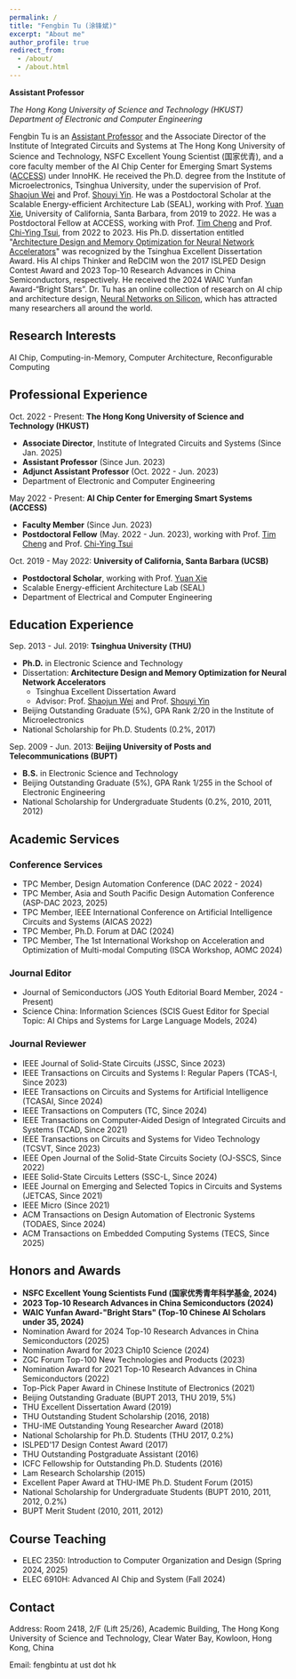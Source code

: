 ```yaml
---
permalink: /
title: "Fengbin Tu (涂锋斌)"
excerpt: "About me"
author_profile: true
redirect_from: 
  - /about/
  - /about.html
---
```


**Assistant Professor**

*The Hong Kong University of Science and Technology (HKUST)*    
*Department of Electronic and Computer Engineering*

Fengbin Tu is an [Assistant Professor](https://facultyprofiles.hkust.edu.hk/profiles.php?profile=fengbin-tu-fengbintu) and the Associate Director of the Institute of Integrated Circuits and Systems at The Hong Kong University of Science and Technology, NSFC Excellent Young Scientist (国家优青), and a core faculty member of the AI Chip Center for Emerging Smart Systems ([ACCESS](https://inno-access.hk)) under InnoHK. He received the Ph.D. degree from the Institute of Microelectronics, Tsinghua University, under the supervision of Prof. [Shaojun Wei](https://www.ime.tsinghua.edu.cn/info/1015/1151.htm) and Prof. [Shouyi Yin](https://www.ime.tsinghua.edu.cn/info/1015/1018.htm). He was a Postdoctoral Scholar at the Scalable Energy-efficient Architecture Lab (SEAL), working with Prof. [Yuan Xie](https://ece.hkust.edu.hk/yuanxie), University of California, Santa Barbara, from 2019 to 2022. He was a Postdoctoral Fellow at ACCESS, working with Prof. [Tim Cheng](https://seng.hkust.edu.hk/about/people/faculty/tim-kwang-ting-cheng) and Prof. [Chi-Ying Tsui](https://seng.hkust.edu.hk/about/people/faculty/chi-ying-tsui), from 2022 to 2023. His Ph.D. dissertation entitled "[Architecture Design and Memory Optimization for Neural Network Accelerators](https://kns.cnki.net/kcms/detail/detail.aspx?dbcode=CDFD&dbname=CDFDLAST2021&filename=1020828815.nh&uniplatform=NZKPT&v=bdVUOsJf2lwjfXuqPWOsl9s67ZxHKZjmHQbPimTBdIB2qgEfou0_v25FCF04_vHM)" was recognized by the Tsinghua Excellent Dissertation Award. His AI chips Thinker and ReDCIM won the 2017 ISLPED Design Contest Award and 2023 Top-10 Research Advances in China Semiconductors, respectively. He received the 2024 WAIC Yunfan Award-“Bright Stars”. Dr. Tu has an online collection of research on AI chip and architecture design, [Neural Networks on Silicon](https://github.com/fengbintu/Neural-Networks-on-Silicon), which has attracted many researchers all around the world.

## Research Interests
AI Chip, Computing-in-Memory, Computer Architecture, Reconfigurable Computing

## Professional Experience
Oct. 2022 - Present: **The Hong Kong University of Science and Technology (HKUST)**
* **Associate Director**, Institute of Integrated Circuits and Systems (Since Jan. 2025)
* **Assistant Professor** (Since Jun. 2023)
* **Adjunct Assistant Professor** (Oct. 2022 - Jun. 2023)
* Department of Electronic and Computer Engineering 

May 2022 - Present: **AI Chip Center for Emerging Smart Systems (ACCESS)**
* **Faculty Member** (Since Jun. 2023)
* **Postdoctoral Fellow** (May. 2022 - Jun. 2023), working with Prof. [Tim Cheng](https://seng.hkust.edu.hk/about/people/faculty/tim-kwang-ting-cheng) and Prof. [Chi-Ying Tsui](https://seng.hkust.edu.hk/about/people/faculty/chi-ying-tsui)

Oct. 2019 - May 2022: **University of California, Santa Barbara (UCSB)**
* **Postdoctoral Scholar**, working with Prof. [Yuan Xie](https://ece.hkust.edu.hk/yuanxie)
* Scalable Energy-efficient Architecture Lab (SEAL)
* Department of Electrical and Computer Engineering   

## Education Experience
Sep. 2013 - Jul. 2019: **Tsinghua University (THU)**
* **Ph.D.** in Electronic Science and Technology
* Dissertation: **Architecture Design and Memory Optimization for Neural Network Accelerators**
  - Tsinghua Excellent Dissertation Award
  - Advisor: Prof. [Shaojun Wei](https://www.ime.tsinghua.edu.cn/info/1015/1151.htm) and Prof. [Shouyi Yin](https://www.ime.tsinghua.edu.cn/info/1015/1018.htm)
* Beijing Outstanding Graduate (5%), GPA Rank 2/20 in the Institute of Microelectronics
* National Scholarship for Ph.D. Students (0.2%, 2017)

Sep. 2009 - Jun. 2013: **Beijing University of Posts and Telecommunications (BUPT)**
* **B.S.** in Electronic Science and Technology 
* Beijing Outstanding Graduate (5%), GPA Rank 1/255 in the School of Electronic Engineering
* National Scholarship for Undergraduate Students (0.2%, 2010, 2011, 2012)

## Academic Services
### Conference Services
* TPC Member, Design Automation Conference (DAC 2022 - 2024)
* TPC Member, Asia and South Pacific Design Automation Conference (ASP-DAC 2023, 2025)
* TPC Member, IEEE International Conference on Artificial Intelligence Circuits and Systems (AICAS 2022)
* TPC Member, Ph.D. Forum at DAC (2024)
* TPC Member, The 1st International Workshop on Acceleration and Optimization of Multi-modal Computing (ISCA Workshop, AOMC 2024)

### Journal Editor
* Journal of Semiconductors (JOS Youth Editorial Board Member, 2024 - Present)
* Science China: Information Sciences (SCIS Guest Editor for Special Topic: AI Chips and Systems for Large Language Models, 2024)

### Journal Reviewer
* IEEE Journal of Solid-State Circuits (JSSC, Since 2023)
* IEEE Transactions on Circuits and Systems I: Regular Papers (TCAS-I, Since 2023)
* IEEE Transactions on Circuits and Systems for Artificial Intelligence (TCASAI, Since 2024)
* IEEE Transactions on Computers (TC, Since 2024)
* IEEE Transactions on Computer-Aided Design of Integrated Circuits and Systems (TCAD, Since 2021)
* IEEE Transactions on Circuits and Systems for Video Technology (TCSVT, Since 2023)
* IEEE Open Journal of the Solid-State Circuits Society (OJ-SSCS, Since 2022)
* IEEE Solid-State Circuits Letters (SSC-L, Since 2024)
* IEEE Journal on Emerging and Selected Topics in Circuits and Systems (JETCAS, Since 2021)
* IEEE Micro (Since 2021)
* ACM Transactions on Design Automation of Electronic Systems (TODAES, Since 2024)
* ACM Transactions on Embedded Computing Systems (TECS, Since 2025)

## Honors and Awards
* **NSFC Excellent Young Scientists Fund (国家优秀青年科学基金, 2024)**
* **2023 Top-10 Research Advances in China Semiconductors (2024)**
* **WAIC Yunfan Award-"Bright Stars" (Top-10 Chinese AI Scholars under 35, 2024)**
* Nomination Award for 2024 Top-10 Research Advances in China Semiconductors (2025)
* Nomination Award for 2023 Chip10 Science (2024)
* ZGC Forum Top-100 New Technologies and Products (2023)
* Nomination Award for 2021 Top-10 Research Advances in China Semiconductors (2022)
* Top-Pick Paper Award in Chinese Institute of Electronics (2021)
* Beijing Outstanding Graduate (BUPT 2013, THU 2019, 5%)
* THU Excellent Dissertation Award (2019)
* THU Outstanding Student Scholarship (2016, 2018)
* THU-IME Outstanding Young Researcher Award (2018)
* National Scholarship for Ph.D. Students (THU 2017, 0.2%)
* ISLPED'17 Design Contest Award (2017)
* THU Outstanding Postgraduate Assistant (2016)
* ICFC Fellowship for Outstanding Ph.D. Students (2016)
* Lam Research Scholarship (2015)
* Excellent Paper Award at THU-IME Ph.D. Student Forum (2015)
* National Scholarship for Undergraduate Students (BUPT 2010, 2011, 2012, 0.2%)
* BUPT Merit Student (2010, 2011, 2012)

## Course Teaching
* ELEC 2350: Introduction to Computer Organization and Design (Spring 2024, 2025)
* ELEC 6910H: Advanced AI Chip and System (Fall 2024)

## Contact
Address: Room 2418, 2/F (Lift 25/26), Academic Building, The Hong Kong University of Science and Technology, Clear Water Bay, Kowloon, Hong Kong, China

Email: fengbintu at ust dot hk
<br/><br/>
<script type="text/javascript" id="clustrmaps" src="//cdn.clustrmaps.com/map_v2.js?cl=080808&w=a&t=tt&d=fa9RQj-cgl1m5eQQQyP1VHu5hbgUfLQa-PSsV3Cc58w&co=ffffff&cmo=3acc3a&cmn=ff5353&ct=808080"></script>

